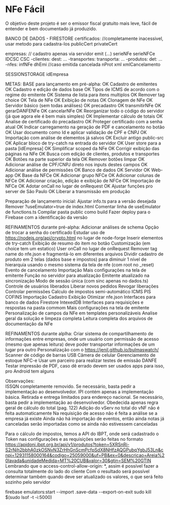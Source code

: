 # NFe Fácil

O objetivo deste projeto é ser o emissor fiscal gratuito mais leve, fácil de entender e bem documentado já produzido.



BANCO DE DADOS - FIRESTORE
certificados: //completamente inacessivel, usar metodo para cadastra-los
publicCert
privateCert

empresas: // cadastro apenas via servidor
emit (...)
serieNFe
serieNFCe
IDCSC
CSC
-clientes:
  dest: ...
-transportes:
  transporta: ...
-produtos:
  det: ...
-nfes:
  infNFe
  dhEmi
  //caso emitida
  cancelada
  nProt
  xml
  xmlCancelamento

SESSIONSTORAGE
idEmpresa

METAS:
BASE para lançamento em pré-alpha:
OK  Cadastro de emitentes
OK  Cadastro e edição de dados base
OK  Tipos de ICMS de acordo com o regime do emitente
OK  Sistema de lista para ítens multiplos
OK  Remover tag choice
OK  Tela de NFe
OK  Exibição de notas
OK  Clonagem de NFe
OK  Servidor básico (sem todas análises)
OK    precadastro
OK    transmitirNFe
OK    gerarDANFENFe
OK    cancelarNFe
OK  Reorganizar todo o código do servidor (já que agora ele é bem mais simples)
OK  Implementar cálculo de totais
OK  Analise de certificado do precadastro
OK  Proteger certificado com a senha atual
OK  Indicar carregamento na geração de PDF e cancelamento no botão
OK  Usar documento como Id e aplicar validação de CPF e CNPJ
OK  Importação com análise de elementos já salvos
OK  Excluir antigo public-src
OK  Aplicar bloco de try-catch na entrada do servidor
OK  User store para a pasta [idEmpresa]
OK  Simplificar scoped da NFe
OK  Corrigir exibição das páginas na NFe
OK    Busca com edição de clientes, produtos e transportes
OK    Botões na parte superior da tela
OK  Remover botões limpar
OK  Adicionar análise de CPF/CNPJ direto nos inputs destes campos
OK  Adicionar análise de permissões
OK    Banco de dados
OK    Servidor
OK    Web-app
OK  Base da NFCe
OK    Adicionar grupo NFCe
OK    Adicionar colunas de NFCe
OK    Adicionar criação, edição e exibição de NFCe
OK    Importação de NFCe
OK  Adotar onCall no lugar de onRequest
OK  Ajustar funções pro server de São Paulo
OK  Liberar a transmissão em produção

Preparação de lançamento inicial:
  Ajustar info.ts para a versão desejada
  Remover ?useEmulator=true de index.html
  Comentar linha de useEmulator de functions.ts
  Compilar pasta public como build
  Fazer deploy para o Firebase com a identificação da versão

REFINAMENTOS durante pré-alpha:
    Adicionar análises de schema
    Opção de trocar a senha do certificado
    Estudar uso de https://nodejs.org/api/crypto.html no lugar de node-forge
    Inserir elementos de try-catch
    Exibição de resumo do item no botão
    Customização (em choice tem um estatico)
    User onCall no lugar de onRequest
    Remover tag name do nfe.json e fragmentá-lo em diferentes arquivos
    Dividir cadastro de produto em 2 telas (dados base e impostos) para diminuir 1 nível de hierarquia usando o mesmo sistema da tela de nfe (com root no _reset)
    Evento de cancelamento
      Importação
    Mais configurações na tela de emitente
      Função no servidor para atualização
      Emitente atualizado na sincronização
      Modo de sessão única (com sinc apenas no dados.ts)
      Controle de usuários liberados
        Liberar novos pedidos
        Revogar liberações
        Controlar permissões
    Calculo de impostos semi-automático
      ICMS
      PIS
      COFINS
      Importação
      Cadastro
      Exibição
    Otimizar nfe.json
    Interfaces para banco de dados
      Firestore
      IntexedDB
    Interfaces para requisições e respostas na pasta commom
    Mais configurações na tela de emitente
      Personalização de campos da NFe em templates personalizáveis
    Analise geral da solução e limpeza completa
    Leitura completa dos arquivos de documentação da NFe

REFINAMENTOS durante alplha:
    Criar sistema de compartilhamento de informações entre empresas, onde um usuário com permissão de acesso (mesmo que apenas leitura) deve poder transportar informações de um lugar pra outro
    Personalização com o https://jenil.github.io/bulmaswatch/
    Scanner de código de barras
      USB
      Câmera de celular
    Gerenciamento de estoque
    NFC-e
      Usar um parceiro para realizar testes de emissão
      DANFE
        Testar impressão de PDF, caso dê errado devem ser usados apps para isso, pro Android tem alguns

Observações:  
ISSQN completamente removido. Se necessário, basta pedir a implementação ao desenvolvedor.
IPI contém apenas a implementação básica.
Retirada e entrega limitados para endereço nacional. Se necessário, basta pedir a implementação ao desenvolvedor.
Obedecida apenas regra geral de cálculo do total (pag. 122)
Adição do vServ no total do vNF não é feita automaticamente
Na requisição de acesso não é feita a análise se a empresa já existe
Ainda não há importação de eventos, então ainda notas já canceladas serão importadas como se ainda não estivessem canceladas

Para o cálculo de impostos, temos a API do IBPT, onde será cadastrado o Token nas configurações e as requisições serão feitas no formato https://apidoni.ibpt.org.br/api/v1/produtos?token=5XRSnRi-S2rNih2bbhA0zkOSNvN3ZrHhGnScmPcfpSdX8NHfzAQGPubqYgbJ53Ln&cnpj=12931158000164&codigo=25059000&uf=PB&ex=0&descricao=Areia%20lavada&unidadeMedida=MT%20CUB&valor=30&gtin=SEM%20GTIN
  Lembrando que o access-control-allow-origin: *, assim é possível fazer a consulta totalmente do lado do cliente
  Com o resultado será possível determinar também quando deve ser atualizado os valores, o que será feito sozinho pelo servidor

firebase emulators:start --import .save-data --export-on-exit
sudo kill $(sudo lsof -t -i:5000)